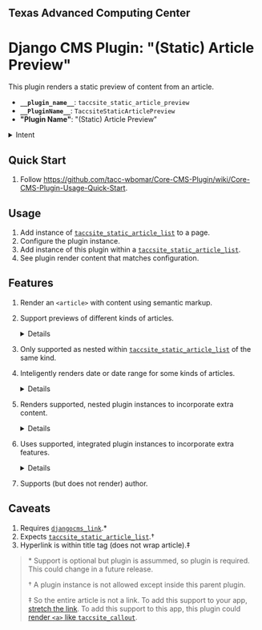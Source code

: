 ## Texas Advanced Computing Center
# Django CMS Plugin: "(Static) Article Preview"

This plugin renders a static preview of content from an article.

- __`__plugin_name__`__: `taccsite_static_article_preview`
- __`__PluginName__`__: `TaccsiteStaticArticlePreview`
- __"Plugin Name"__: "(Static) Article Preview"

<details><summary>Intent</summary>

_This plugin only exists because of the unavailaibility of a solution to sync news between two TACC websites. To learn more, see [TACC/Core-CMS wiki page "Static-Article-Plugins"][tacc-sa-plugins]._

</details>

## Quick Start

1. Follow https://github.com/tacc-wbomar/Core-CMS-Plugin/wiki/Core-CMS-Plugin-Usage-Quick-Start.

## Usage

1. Add instance of [`taccsite_static_article_list`][tacc-sa-list] to a page.
1. Configure the plugin instance.
1. Add instance of this plugin within a [`taccsite_static_article_list`][tacc-sa-list].
1. See plugin render content that matches configuration.

## Features

1. Render an `<article>` with content using semantic markup.
2. Support previews of different kinds of articles.
    <details>

    | kind | description | content |
    | :- | :- | :- |
    | News | [external news articles][tacc-sa-plugins] | image, type, date published, title, abstract |
    | Documents | [single-topic documents][tacc-core-docs] | title, abstract |
    | Allocations | [date range for applications][fp-allocs] | image, title, date (or range) |
    | Events | [learning opportunities][tacc-learn] | date (or range), title, abstract |

    </details>

3. Only supported as nested within [`taccsite_static_article_list`][tacc-sa-list] of the same kind.
4. Inteligently renders date or date range for some kinds of articles.

    <details>

    | kind | outputs |
    | :- | :- |
    | Allocations | date or range (with appropriate English) |
    | Events | date or range (with dash "–" as needed) |

    | render method | for which dates |
    | :- | :- |
    | range | a date range within which the current date lies |
    | next future date | a publish and/or expiry date that is in the future |
    | last past date | a publish and/or expiry date that is in the past |

    For examples of Allocation dates, see [`docs/allocation-dates.md`](https://github.com/tacc-wbomar/Core-CMS-Plugin-Static-Article-Preview/blob/main/docs/allocation-dates.md).

    </details>
5. Renders supported, nested plugin instances to incorporate extra content.
    <details>

    | content | supported by |
    | :- | :- |
    | image | [`djangocms-picture`][dcms-picture] |
    |   "   | [`djangocms_bootstrap4`][dcms-bs4]'s [`bootstrap4_picture`][bs4-picture] |

    </details>
6. Uses supported, integrated plugin instances to incorporate extra features.
    <details>

    | feature | supported by |
    | :- | :- |
    | article preview as hyperlink | [`taccsite_data_list`][dcms-link] |

    </details>
7. Supports (but does not render) author.

## Caveats

1. Requires [`djangocms_link`][dcms-link].\*
1. Expects [`taccsite_static_article_list`][tacc-sa-list].†
1. Hyperlink is within title tag (does not wrap article).‡

> \* Support is optional but plugin is assummed, so plugin is required. This could change in a future release.
>
> † A plugin instance is not allowed except inside this parent plugin.
>
> ‡ So the entire article is not a link. To add this support to your app, [stretch the link](https://github.com/TACC/Core-CMS/blob/b028b59/taccsite_cms/static/site_cms/css/src/_imports/tools/x-article-link.css#L20-L29). To add this support to this app, this plugin could [render `<a>` like `taccsite_callout`](https://github.com/tacc-wbomar/Core-CMS-Plugin-Callout/blob/7d287a9/taccsite_callout/templates/callout.html#L12-L25).



[fp-allocs]: https://frontera-portal.tacc.utexas.edu/allocations/

[tacc-learn]: https://learn.tacc.utexas.edu/
[tacc-core-docs]: https://cep.tacc.utexas.edu/guides/
[tacc-sa-plugins]: https://github.com/TACC/Core-CMS/wiki/Static-Article-Plugins
[tacc-sa-list]: https://github.com/tacc-wbomar/Core-CMS-Plugin-Static-Article-List

[dcms-link]: https://github.com/django-cms/djangocms-link
[dcms-picture]: https://github.com/django-cms/djangocms-picture

[dcms-bs4]: https://github.com/django-cms/djangocms-bootstrap4
[bs4-picture]: https://github.com/django-cms/djangocms-bootstrap4/tree/master/djangocms_bootstrap4/contrib/bootstrap4_picture
